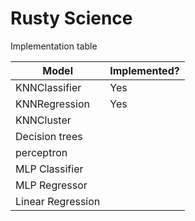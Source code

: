 # Rusty Science 

Implementation table

| Model             | Implemented? |
|-------------------|--------------|
| KNNClassifier     | Yes          |
| KNNRegression     | Yes          |
| KNNCluster        |              |
| Decision trees    |              |
| perceptron        |              |
| MLP Classifier    |              |
| MLP Regressor     |              |
| Linear Regression |              |

